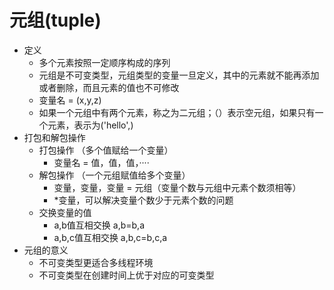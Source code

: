 # 元组(tuple)

- 定义
    - 多个元素按照一定顺序构成的序列
    - 元组是不可变类型，元组类型的变量一旦定义，其中的元素就不能再添加或者删除，而且元素的值也不可修改
    - 变量名 = (x,y,z)
    - 如果一个元组中有两个元素，称之为二元组；（）表示空元组，如果只有一个元素，表示为('hello',)
- 打包和解包操作
    - 打包操作 （多个值赋给一个变量）
        - 变量名 = 值，值，值，····
    - 解包操作 （一个元组赋值给多个变量）
        - 变量，变量，变量 = 元组（变量个数与元组中元素个数须相等）
        - *变量，可以解决变量个数少于元素个数的问题
    - 交换变量的值
      - a,b值互相交换 a,b=b,a
      - a,b,c值互相交换 a,b,c=b,c,a
- 元组的意义
  - 不可变类型更适合多线程环境
  - 不可变类型在创建时间上优于对应的可变类型